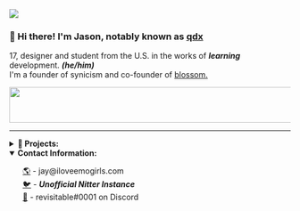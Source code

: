 <img src="https://raw.githubusercontent.com/revisitable/revisitable/master/assets/bg.png"> 

### 👋 Hi there! I'm Jason, notably known as [qdx](https://iloveemogirls.com)<br/>
17, designer and student from the U.S. in the works of ***learning*** development. ***(he/him)***<br/>
I'm a founder of synicism and co-founder of [blossom.](https://github.com/blossomcommunity)<br/>

<a href="https://spotify-readme-sigma-wheat.vercel.app/now-playing?open"><img src="https://spotify-readme-sigma-wheat.vercel.app/now-playing" width="540" height="64"></a>

---

<details closed>
    <summary><strong>🔭 Projects:</strong></summary>
    <ul>
        <a href="https://github.com/revisitable/repo.me">repo.me</a> - a modern, iOS-focused, community built, apt repository template<br/>
        <a href="https://github.com/revisitable/modportingpack">modportingpack</a> - a minecraft mod porting pack that pulls resources via wget<br/>
        <a href="https://blossom.community">blossom.</a> - a community to connect, learn, & create with like-minded content creators<br/>
    </ul>
</details>

<details open>
    <summary><strong>Contact Information:</strong></summary>
    <ul>
        <a href="https://iloveemogirls.com">🌎</a> - jay@iloveemogirls.com<br/>
        <a href="https://nitter.actionsack.com/revisitable">🐦</a> - <strong><i>Unofficial Nitter Instance</i></strong><br/>
        <a href="https://discord.iloveemogirls.com">💬</a> - revisitable#0001 on Discord<br/>
    </ul>
</details>
